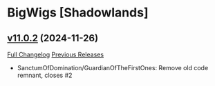# BigWigs [Shadowlands]

## [v11.0.2](https://github.com/BigWigsMods/BigWigs_Shadowlands/tree/v11.0.2) (2024-11-26)
[Full Changelog](https://github.com/BigWigsMods/BigWigs_Shadowlands/compare/v11.0.1...v11.0.2) [Previous Releases](https://github.com/BigWigsMods/BigWigs_Shadowlands/releases)

- SanctumOfDomination/GuardianOfTheFirstOnes: Remove old code remnant, closes #2  
